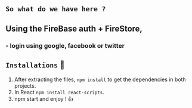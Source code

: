 ## `So what do we have here ?`
## Using the FireBase auth + FireStore, 
### - login using google, facebook or twitter


## `Installations` 🔧
1. After extracting the files, `npm install` to get the dependencies in both projects.
2. In React `npm install react-scripts`.
3. npm start and enjoy ! 👍
